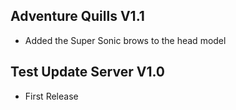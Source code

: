 ## Adventure Quills V1.1
- Added the Super Sonic brows to the head model

## Test Update Server V1.0
- First Release
